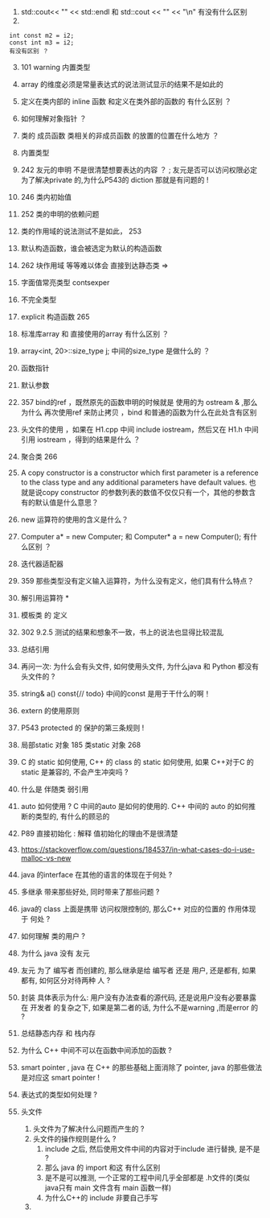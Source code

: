 1. std::cout<< "" << std::endl 和 std::cout << "" << "\n" 有没有什么区别
2.
```
int const m2 = i2;
const int m3 = i2;
有没有区别 ？  
```
3. 101 warning  内置类型
4. array 的维度必须是常量表达式的说法测试显示的结果不是如此的
6. 定义在类内部的 inline 函数 和定义在类外部的函数的 有什么区别 ？
7. 如何理解对象指针 ？
8. 类的 成员函数 类相关的非成员函数 的放置的位置在什么地方 ？
9. 内置类型
10. 242 友元的申明 不是很清楚想要表达的内容 ？ ; 友元是否可以访问权限必定为了解决private 的,为什么P543的 diction 那就是有问题的 !
11. 246 类内初始值
12. 252 类的申明的依赖问题
13. 类的作用域的说法测试不是如此， 253
14. 默认构造函数，谁会被选定为默认的构造函数
15. 262 块作用域 等等难以体会 直接到达静态类 =>
16. 字面值常亮类型 contsexper
17. 不完全类型
18. explicit 构造函数 265
19. 标准库array 和 直接使用的array 有什么区别 ？
20. array<int, 20>::size_type j; 中间的size_type 是做什么的 ？
21. 函数指针
22. 默认参数
23. 357 bind的ref ，既然原先的函数申明的时候就是 使用的为  ostream & ,那么为什么 再次使用ref 来防止拷贝 ，bind 和普通的函数为什么在此处含有区别
24. 头文件的使用 ，如果在 H1.cpp 中间 include iostream，然后又在 H1.h  中间引用 iostream ，得到的结果是什么 ？
25. 聚合类 266
26. A copy constructor is a constructor which first parameter is a reference to the class type and any additional parameters have default values. 也就是说copy constructor 的参数列表的数值不仅仅只有一个，其他的参数含有的默认值是什么意思？
27. new 运算符的使用的含义是什么？
28. Computer a* = new Computer; 和  Computer* a = new Computer(); 有什么区别 ？
29. 迭代器适配器
30. 359 那些类型没有定义输入运算符，为什么没有定义，他们具有什么特点？
31. 解引用运算符 *
32. 模板类 的 定义
33. 302 9.2.5 测试的结果和想象不一致，书上的说法也显得比较混乱
34. 总结引用
35. 再问一次: 为什么会有头文件, 如何使用头文件, 为什么java 和 Python 都没有头文件的 ?
36. string& a() const{// todo} 中间的const 是用于干什么的啊！ 
37. extern 的使用原则
38. P543 protected 的 保护的第三条规则 !
39. 局部static 对象 185 类static 对象 268
40. C 的 static 如何使用, C++ 的 class 的 static 如何使用, 如果 C++对于C 的 static 是兼容的, 不会产生冲突吗 ?
41. 什么是 伴随类 弱引用
42. auto 如何使用 ? C 中间的auto 是如何的使用的. C++ 中间的 auto 的如何推断的类型的, 有什么的顾忌的
43. P89 直接初始化 : 解释 值初始化的理由不是很清楚
44. https://stackoverflow.com/questions/184537/in-what-cases-do-i-use-malloc-vs-new

1. java 的interface 在其他的语言的体现在于何处 ?
2. 多继承 带来那些好处, 同时带来了那些问题 ?
3. java的 class 上面是携带 访问权限控制的, 那么C++ 对应的位置的 作用体现于 何处 ?
4. 如何理解 类的用户 ?
5. 为什么 java 没有 友元
6. 友元 为了 编写者 而创建的, 那么继承是给 编写者 还是 用户, 还是都有, 如果都有, 如何区分对待两种 人 ?
7. 封装 具体表示为什么: 用户没有办法查看的源代码, 还是说用户没有必要暴露在 开发者 的复杂之下, 如果是第二者的话, 为什么不是warning ,而是error 的 ?
8. 总结静态内存 和 栈内存
9. 为什么 C++ 中间不可以在函数中间添加的函数 ?
10. smart pointer , java 在 C++ 的那些基础上面消除了 pointer, java 的那些做法是对应这 smart pointer  ! 
11. 表达式的类型如何处理 ?

1. 头文件
    1. 头文件为了解决什么问题而产生的 ?
    2. 头文件的操作规则是什么 ?
        1. include 之后, 然后使用文件中间的内容对于include 进行替换, 是不是 ?
        2. 那么 java 的 import 和这 有什么区别
        3. 是不是可以推测, 一个正常的工程中间几乎全部都是 .h文件的(类似java只有 main 文件含有 main 函数一样)
        4. 为什么C++的 include 非要自己手写
    3. 


